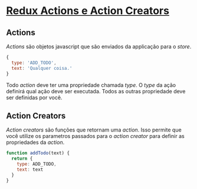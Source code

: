 # [Redux Actions e Action Creators](http://redux.js.org/docs/basics/Actions.html)

## Actions
_Actions_ são objetos javascript que são enviados da applicação para o _store_.

```javascript
{
  type: 'ADD_TODO',
  text: 'Qualquer coisa.'
}
```

Todo _action_ deve ter uma propriedade chamada _type_. O _type_ da ação definirá
qual ação deve ser executada. Todos as outras propriedade deve ser definidas
por você.

## Action Creators

_Action creators_ são funções que retornam uma _action_. Isso permite que você
utilize os parametros passados para o _action creator_ para definir as
propriedades da _action_.

```javascript
function addTodo(text) {
  return {
    type: ADD_TODO,
    text: text
  }
}
```
